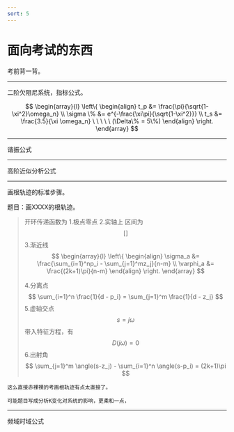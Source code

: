 ```yaml
---
sort: 5
---
```

# 面向考试的东西


考前背一背。

---

二阶欠阻尼系统，指标公式。

$$
\begin{array}{l}
    \left\{
        \begin{align}
            t_p &= \frac{\pi}{\sqrt{1-\xi^2}\omega_n} \\
            \sigma \% &= e^{-\frac{\xi\pi}{\sqrt{1-\xi^2}}}  \\
            t_s &= \frac{3.5}{\xi \omega_n} \ \ \ \ \ (\Delta\% = 5\%)
        \end{align}
    \right.
\end{array}
$$

---
谐振公式


---

高阶近似分析公式

---

画根轨迹的标准步骤。

题目：画XXXX的根轨迹。

>开环传递函数为
>1.极点零点
>2.实轴上
>   区间为$$ [] $$
>3.渐近线
$$
\begin{array}{l}
    \left\{
        \begin{align}
            \sigma_a &= \frac{\sum_{i=1}^np_i - \sum_{j=1}^mz_j}{n-m} \\
            \varphi_a &= \frac{(2k+1)\pi}{n-m}
        \end{align}
    \right.
\end{array}
$$
>
>4.分离点
$$ \sum_{i=1}^n \frac{1}{d - p_i} = \sum_{j=1}^m \frac{1}{d - z_j} $$
>5.虚轴交点
$$ s=j\omega $$带入特征方程，有$$ D(j\omega) = 0 $$
>6.出射角
$$ \sum_{j=1}^m \angle(s-z_j) - \sum_{i=1}^n \angle(s-p_i)  = (2k+1)\pi $$

```note
这么直接赤裸裸的考画根轨迹有点太直接了。

可能题目写成分析K变化对系统的影响，更柔和一点，

```


---

频域时域公式




